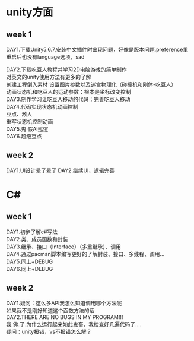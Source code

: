# unity方面

##  week 1

DAY1.下载Unity5.6.7,安装中文插件时出现问题，好像是版本问题.preference里重启后也没有language选项，sad  

DAY2.下载吃豆人教程并学习2D电脑游戏的简单制作  
对英文的unity使用方法有更多的了解  
创建工程倒入素材 设置图片参数以及迷宫物理化（碰撞机和刚体-吃豆人）  
动画状态机和吃豆人的运动参数：根本是坐标改变控制  
DAY3.制作学习让吃豆人移动的代码；完善吃豆人移动  
DAY4.代码实现状态机动画控制  
豆点、敌人  
重写状态机控制动画  
DAY5.鬼 假AI巡逻  
DAY6.超级豆点  

## week 2 

DAY1.UI设计晕了晕了
DAY2.继续UI，逻辑完善
# C# 
##  week 1 
DAY1.初步了解c#写法  
DAY2.类、成员函数和封装  
DAY3.继承、接口（Interface）（多重继承）、调用  
DAY4.通过pacman脚本编写更好的了解封装、接口、多线程、调用...  
DAY5.同上+DEBUG  
DAY6.同上+DEBUG  
##  week 2 
DAY1.疑问：这么多API我怎么知道调用哪个方法呢  
如果我不是刚好知道这个函数方法的话  
DAY2.THERE ARE NO BUGS IN MY PROGRAM!!!  
我.佛.了.为什么运行起来如此鬼畜，我检查好几遍代码了....  
疑问：unity报错，vs不报错怎么解？  


